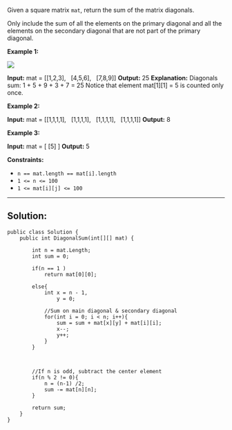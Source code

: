 Given a square matrix `mat`, return the sum of the matrix diagonals.

Only include the sum of all the elements on the primary diagonal and all the elements on the secondary diagonal that are not part of the primary diagonal.

**Example 1:**

![](https://assets.leetcode.com/uploads/2020/08/14/sample_1911.png)

**Input:** mat = [[1,2,3],
              [4,5,6],
              [7,8,9]]
**Output:** 25
**Explanation:** Diagonals sum: 1 + 5 + 9 + 3 + 7 = 25
Notice that element mat[1][1] = 5 is counted only once.

**Example 2:**

**Input:** mat = [[1,1,1,1],
              [1,1,1,1],
              [1,1,1,1],
              [1,1,1,1]]
**Output:** 8

**Example 3:**

**Input:** mat = [ [5] ]
**Output:** 5

**Constraints:**

- `n == mat.length == mat[i].length`
- `1 <= n <= 100`
- `1 <= mat[i][j] <= 100`

---
## **Solution:**

```
public class Solution {
    public int DiagonalSum(int[][] mat) {

        int n = mat.Length;
        int sum = 0;

        if(n == 1 )
            return mat[0][0];

        else{
            int x = n - 1,
                y = 0;

            //Sum on main diagonal & secondary diagonal
            for(int i = 0; i < n; i++){
                sum = sum + mat[x][y] + mat[i][i];
                x--;
                y++;
            }
        }

  

        //If n is odd, subtract the center element
        if(n % 2 != 0){
            n = (n-1) /2;
            sum -= mat[n][n];
        }

        return sum;
    }
}
```